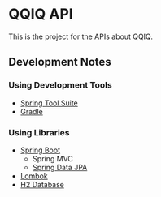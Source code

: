 # QQIQ API
This is the project for the APIs about QQIQ.

## Development Notes
### Using Development Tools
- [Spring Tool Suite](https://spring.io/tools)
- [Gradle](http://gradle.org/)

### Using Libraries
- [Spring Boot](http://projects.spring.io/spring-boot/)
  - Spring MVC
  - [Spring Data JPA](http://projects.spring.io/spring-data-jpa/)
- [Lombok](https://projectlombok.org/)
- [H2 Database](http://www.h2database.com/html/main.html)